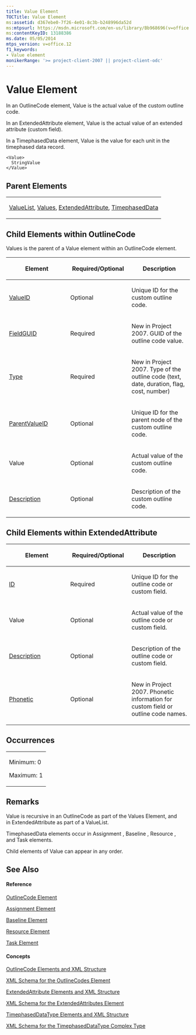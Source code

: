 ```yaml
---
title: Value Element
TOCTitle: Value Element
ms:assetid: d367ebe0-7f26-4e01-8c3b-b248996da52d
ms:mtpsurl: https://msdn.microsoft.com/en-us/library/Bb968696(v=office.12)
ms:contentKeyID: 13188386
ms.date: 05/05/2014
mtps_version: v=office.12
f1_keywords:
- Value element
monikerRange: '>= project-client-2007 || project-client-odc'
---
```


# Value Element




In an OutlineCode element, Value is the actual value of the custom outline code.

In an ExtendedAttribute element, Value is the actual value of an extended attribute (custom field).

In a TimephasedData element, Value is the value for each unit in the timephased data record.

    <Value>
      StringValue
    </Value>

## Parent Elements

<table>
<colgroup>
<col style="width: 100%" />
</colgroup>
<tbody>
<tr class="odd">
<td><p><a href="valuelist-element.md">ValueList</a>, <a href="values-element.md">Values</a>, <a href="extendedattribute-element.md">ExtendedAttribute</a>, <a href="https://msdn.microsoft.com/en-us/library/office%7cps12con%7c%7e%5chtml%5cpjxml_elemtimephaseddata_hv01056849.xml.htm(v=office.12)">TimephasedData</a></p></td>
</tr>
</tbody>
</table>

## Child Elements within OutlineCode

Values is the parent of a Value element within an OutlineCode element.

<table>
<colgroup>
<col style="width: 33%" />
<col style="width: 33%" />
<col style="width: 33%" />
</colgroup>
<thead>
<tr class="header">
<th><p><strong>Element</strong></p></th>
<th><p><strong>Required/Optional</strong></p></th>
<th><p><strong>Description</strong></p></th>
</tr>
</thead>
<tbody>
<tr class="odd">
<td><p><a href="valueid-element.md">ValueID</a></p></td>
<td><p>Optional</p></td>
<td><p>Unique ID for the custom outline code.</p></td>
</tr>
<tr class="even">
<td><p><a href="fieldguid-element.md">FieldGUID</a></p></td>
<td><p>Required</p></td>
<td><p>New in Project 2007. GUID of the outline code value.</p></td>
</tr>
<tr class="odd">
<td><p><a href="type-element-multiple-parents.md">Type</a></p></td>
<td><p>Required</p></td>
<td><p>New in Project 2007. Type of the outline code (text, date, duration, flag, cost, number)</p></td>
</tr>
<tr class="even">
<td><p><a href="parentvalueid-element.md">ParentValueID</a> </p></td>
<td><p>Optional</p></td>
<td><p>Unique ID for the parent node of the custom outline code.</p></td>
</tr>
<tr class="odd">
<td><p>Value</p></td>
<td><p>Optional</p></td>
<td><p>Actual value of the custom outline code.</p></td>
</tr>
<tr class="even">
<td><p><a href="description-element.md">Description</a></p></td>
<td><p>Optional</p></td>
<td><p>Description of the custom outline code.</p></td>
</tr>
</tbody>
</table>

## Child Elements within ExtendedAttribute

<table>
<colgroup>
<col style="width: 33%" />
<col style="width: 33%" />
<col style="width: 33%" />
</colgroup>
<thead>
<tr class="header">
<th><p><strong>Element</strong></p></th>
<th><p><strong>Required/Optional</strong></p></th>
<th><p><strong>Description</strong></p></th>
</tr>
</thead>
<tbody>
<tr class="odd">
<td><p><a href="id-element.md">ID</a> </p></td>
<td><p>Required</p></td>
<td><p>Unique ID for the outline code or custom field.</p></td>
</tr>
<tr class="even">
<td><p>Value</p></td>
<td><p>Optional</p></td>
<td><p>Actual value of the outline code or custom field.</p></td>
</tr>
<tr class="odd">
<td><p><a href="description-element.md">Description</a></p></td>
<td><p>Optional</p></td>
<td><p>Description of the outline code or custom field.</p></td>
</tr>
<tr class="even">
<td><p><a href="phonetic-element.md">Phonetic</a></p></td>
<td><p>Optional</p></td>
<td><p>New in Project 2007. Phonetic information for custom field or outline code names.</p></td>
</tr>
</tbody>
</table>

## Occurrences

<table>
<colgroup>
<col style="width: 100%" />
</colgroup>
<tbody>
<tr class="odd">
<td><p>Minimum: 0</p>
<p>Maximum: 1</p></td>
</tr>
</tbody>
</table>

## Remarks

Value is recursive in an OutlineCode as part of the Values Element, and in ExtendedAttribute as part of a ValueList.

TimephasedData elements occur in Assignment , Baseline , Resource , and Task elements.

Child elements of Value can appear in any order.

## See Also

#### Reference

[OutlineCode Element](outlinecode-element.md)

[Assignment Element](assignment-element.md)

[Baseline Element](baseline-element.md)

[Resource Element](resource-element.md)

[Task Element](task-element.md)

#### Concepts

[OutlineCode Elements and XML Structure](outlinecode-elements-and-xml-structure.md)

[XML Schema for the OutlineCodes Element](xml-schema-for-the-outlinecodes-element.md)

[ExtendedAttribute Elements and XML Structure](extendedattribute-elements-and-xml-structure.md)

[XML Schema for the ExtendedAttributes Element](xml-schema-for-the-extendedattributes-element.md)

[TimephasedDataType Elements and XML Structure](timephaseddatatype-elements-and-xml-structure.md)

[XML Schema for the TimephasedDataType Complex Type](xml-schema-for-the-timephaseddatatype-complex-type.md)

